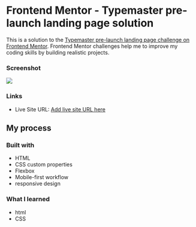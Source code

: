 # Frontend Mentor - Typemaster pre-launch landing page solution

This is a solution to the [Typemaster pre-launch landing page challenge on Frontend Mentor](). Frontend Mentor challenges help me to improve my coding skills by building realistic projects.

### Screenshot

![](./starter-code/screennew.png)

### Links

- Live Site URL: [Add live site URL here](http://127.0.0.1:5500/)

## My process

### Built with

- HTML
- CSS custom properties
- Flexbox
- Mobile-first workflow
- responsive design

### What I learned

- html
- CSS
